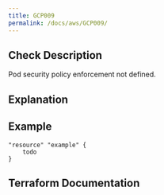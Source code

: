 ```yaml
---
title: GCP009
permalink: /docs/aws/GCP009/
---
```



## Check Description

Pod security policy enforcement not defined.

## Explanation

## Example

```
"resource" "example" {
	todo
}
```

## Terraform Documentation
